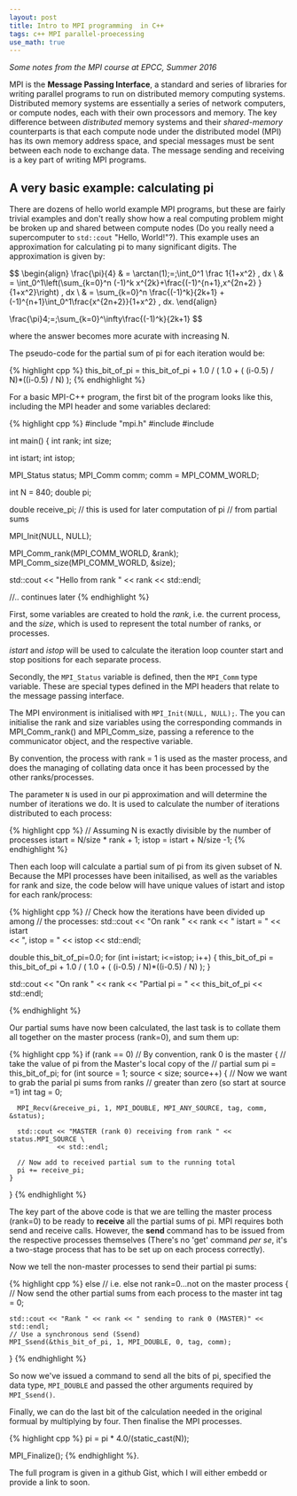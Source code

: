 ```yaml
---
layout: post
title: Intro to MPI programming  in C++
tags: c++ MPI parallel-proecessing
use_math: true
---
```


*Some notes from the MPI course at EPCC, Summer 2016*

MPI is the **Message Passing Interface**, a standard and series of libraries for writing parallel programs to run on distributed memory computing systems. Distributed memory systems are essentially a series of network computers, or compute nodes, each with their own processors and memory. The key difference between *distributed* memory systems and their *shared-memory* counterparts is that each compute node under the distributed model (MPI) has its own memory address space, and special messages must be sent between each node to exchange data. The message sending and receiving is a key part of writing MPI programs.

## A very basic example: calculating pi

There are dozens of hello world example MPI programs, but these are fairly trivial examples and don't really show how a real computing problem might be broken up and shared between compute nodes (Do you really need a supercomputer to `std::cout` "Hello, World!"?). This example uses an approximation for calculating pi to many significant digits. The approximation is given by:

$$
\\begin{align}
\frac{\pi}{4} & = \arctan(1)\;=\;\int_0^1 \frac 1{1+x^2} \, dx \\
& = \int_0^1\left(\sum_{k=0}^n (-1)^k x^{2k}+\frac{(-1)^{n+1}\,x^{2n+2} }{1+x^2}\right) \, dx \\
& = \sum_{k=0}^n \frac{(-1)^k}{2k+1}
+(-1)^{n+1}\int_0^1\frac{x^{2n+2}}{1+x^2} \, dx.
\\end{align}

\\frac{\pi}4\;=\;\sum_{k=0}^\infty\frac{(-1)^k}{2k+1}
$$

where the answer becomes more acurate with increasing N.

The pseudo-code for the partial sum of pi for each iteration would be:

{% highlight cpp %}
this_bit_of_pi = this_bit_of_pi + 1.0 / ( 1.0 + ( (i-0.5) / N)*((i-0.5) / N) );
{% endhighlight %}

For a basic MPI-C++ program, the first bit of the program looks like this, including the MPI header and some variables declared:

{% highlight cpp %}
#include "mpi.h"
#include <iostream>
#include <cmath>

int main()
{
  int rank;
  int size;

  int istart;
  int istop;


  MPI_Status status;
  MPI_Comm comm;
  comm = MPI_COMM_WORLD;

  int N = 840;
  double pi;

  double receive_pi;
  // this is used for later computation of pi
  // from partial sums

  MPI_Init(NULL, NULL);

  MPI_Comm_rank(MPI_COMM_WORLD, &rank);
  MPI_Comm_size(MPI_COMM_WORLD, &size);

  std::cout << "Hello from rank " << rank << std::endl;

  //.. continues later
{% endhighlight %}

First, some variables are created to hold the *rank*, i.e. the current process, and the *size*, which is used to represent the total number of ranks, or processes.

*istart* and *istop* will be used to calculate the iteration loop counter start and stop positions for each separate process.

Secondly, the `MPI_Status` variable is defined, then the `MPI_Comm` type variable. These are special types defined in the MPI headers that relate to the message passing interface.

The MPI environment is initialised with `MPI_Init(NULL, NULL);`. The you can initialise the rank and size variables using the corresponding commands in MPI_Comm_rank() and MPI_Comm_size, passing a reference to the communicator object, and the respective variable.

By convention, the process with rank = 1 is used as the master process, and does the managing of collating data once it has been processed by the other ranks/processes.

The parameter `N` is used in our pi approximation and will determine the number of iterations we do. It is used to calculate the number of iterations distributed to each process:

{% highlight cpp %}
  // Assuming N is exactly divisible by the number of processes
  istart = N/size * rank + 1;
  istop = istart + N/size -1;
{% endhighlight %}

Then each loop will calculate a partial sum of pi from its given subset of N.
Because the MPI processes have been initailised, as well as the variables for rank and size, the code below will have unique values of istart and istop for each rank/process:

{% highlight cpp %}
  // Check how the iterations have been divided up among 
  // the processes:
  std::cout << "On rank " << rank << " istart = " << istart \
            << ", istop = " << istop << std::endl;

  double this_bit_of_pi=0.0;
  for (int i=istart; i<=istop; i++)
  {
    this_bit_of_pi = this_bit_of_pi + 1.0 / ( 1.0 + ( (i-0.5) / N)*((i-0.5) / N) );
  }

  std::cout << "On rank " << rank << "Partial pi = " << this_bit_of_pi << std::endl;

{% endhighlight %}

Our partial sums have now been calculated, the last task is to collate them all together on the master process (rank=0), and sum them up:

{% highlight cpp %}
  if (rank == 0) // By convention, rank 0 is the master
  {
    // take the value of pi from the Master's local copy of the 
    // partial sum
    pi = this_bit_of_pi;
    for (int source = 1; source < size; source++)
    {
      // Now we want to grab the parial pi sums from ranks
      // greater than zero (so start at source =1)
      int tag = 0;

      MPI_Recv(&receive_pi, 1, MPI_DOUBLE, MPI_ANY_SOURCE, tag, comm, &status);

      std::cout << "MASTER (rank 0) receiving from rank " << status.MPI_SOURCE \
                << std::endl;

      // Now add to received partial sum to the running total
      pi += receive_pi;
    }
  }
{% endhighlight %}

The key part of the above code is that we are telling the master process (rank=0) to be ready to **receive** all the partial sums of pi. MPI requires both send and receive calls. However, the **send** command has to be issued from the respective processes themselves (There's no 'get' command *per se*, it's a two-stage process that has to be set up on each process correctly).

Now we tell the non-master processes to send their partial pi sums:

{% highlight cpp %}
  else // i.e. else not rank=0...not on the master process
  {
    // Now send the other partial sums from each process to the master
    int tag = 0;

    std::cout << "Rank " << rank << " sending to rank 0 (MASTER)" << std::endl;
    // Use a synchronous send (Ssend)
    MPI_Ssend(&this_bit_of_pi, 1, MPI_DOUBLE, 0, tag, comm);
  }
{% endhighlight %}

So now we've issued a command to send all the bits of pi, specified the data type, `MPI_DOUBLE` and passed the other arguments required by `MPI_Ssend()`.

Finally, we can do the last bit of the calculation needed in the original formual by multiplying by four. Then finalise the MPI processes.

{% highlight cpp %}
  pi = pi * 4.0/(static_cast<double>(N));

  MPI_Finalize();
{% endhighlight %}.

The full program is given in a github Gist, which I will either embedd or provide a link to soon. 
